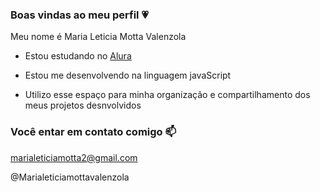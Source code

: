 ### Boas vindas ao meu perfil 💗

Meu nome é Maria Leticia Motta Valenzola

- Estou estudando no [Alura](https://www.alura.com.br)

- Estou me desenvolvendo na linguagem javaScript

- Utilizo esse espaço para minha organização e compartilhamento dos meus projetos desnvolvidos 

### Você entar em contato comigo 📫

marialeticiamotta2@gmail.com

@Marialeticiamottavalenzola
